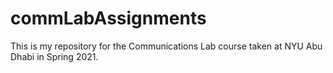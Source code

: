 # commLabAssignments
This is my repository for the Communications Lab course taken at NYU Abu Dhabi in Spring 2021.
